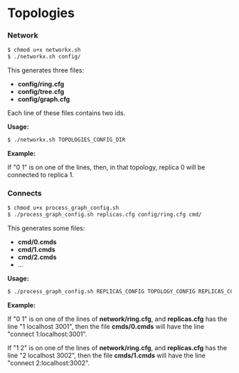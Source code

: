 # Topologies

### Network

```bash
$ chmod u+x networkx.sh
$ ./networkx.sh config/
```

This generates three files:
- __config/ring.cfg__
- __config/tree.cfg__
- __config/graph.cfg__

Each line of these files contains two ids. 

__Usage:__
```bash
$ ./networkx.sh TOPOLOGIES_CONFIG_DIR
```

__Example:__

If "0 1" is on one of the lines, then, in that topology, replica 0 will be connected to replica 1.


### Connects

```bash
$ chmod u+x process_graph_config.sh
$ ./process_graph_config.sh replicas.cfg config/ring.cfg cmd/ 
```

This generates some files:
- __cmd/0.cmds__
- __cmd/1.cmds__
- __cmd/2.cmds__
- ...

__Usage:__
```bash
$ ./process_graph_config.sh REPLICAS_CONFIG TOPOLOGY_CONFIG REPLICAS_COMMANDS_DIR 
```

__Example:__

If "0 1" is on one of the lines of __network/ring.cfg__, and __replicas.cfg__ has the line "1 localhost 3001", then the file __cmds/0.cmds__ will have the line "connect 1:localhost:3001".

If "1 2" is on one of the lines of __network/ring.cfg__, and __replicas.cfg__ has the line "2 localhost 3002", then the file __cmds/1.cmds__ will have the line "connect 2:localhost:3002".

